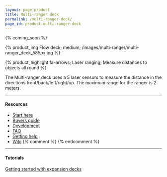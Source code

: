 ```yaml
---
layout: page-product
title: Multi-ranger deck
permalink: /multi-ranger-deck/
page_id: product-multi-ranger-deck
---
```


{% coming_soon %}

{% product_img Flow deck; medium;
/images/multi-ranger/multi-ranger_deck_585px.jpg
%}



{% product_highlight
fa-arrows;
Laser ranging;
Measure distances to objects all round
%}

The Multi-ranger deck uses a 5 laser sensors to measure the distance in the
directions front/back/left/right/up. The maximum range for the ranger is 2 meters.

---

#### Resources

- [Start here](/start/)
- [Buyers guide](/crazyflie-2-0-buyers-guide/)
- [Development](/development-overview/)
- [FAQ](/frequently-asked-questions-Crazyflie-2.0/)
- [Getting help](/getting-help/)
- [Wiki](https://wiki.bitcraze.io/projects:crazyflie2:expansionboards:multi-ranger)
{% comment %}
{% endcomment %}
---

#### Tutorials

[Getting started with expansion decks](/getting-started-with-expansion-decks/)
